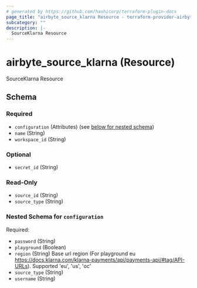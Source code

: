 ```yaml
---
# generated by https://github.com/hashicorp/terraform-plugin-docs
page_title: "airbyte_source_klarna Resource - terraform-provider-airbyte-new"
subcategory: ""
description: |-
  SourceKlarna Resource
---
```


# airbyte_source_klarna (Resource)

SourceKlarna Resource



<!-- schema generated by tfplugindocs -->
## Schema

### Required

- `configuration` (Attributes) (see [below for nested schema](#nestedatt--configuration))
- `name` (String)
- `workspace_id` (String)

### Optional

- `secret_id` (String)

### Read-Only

- `source_id` (String)
- `source_type` (String)

<a id="nestedatt--configuration"></a>
### Nested Schema for `configuration`

Required:

- `password` (String)
- `playground` (Boolean)
- `region` (String) Base url region (For playground eu https://docs.klarna.com/klarna-payments/api/payments-api/#tag/API-URLs). Supported 'eu', 'us', 'oc'
- `source_type` (String)
- `username` (String)


